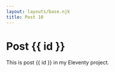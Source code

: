 ```yaml
---
layout: layouts/base.njk
title: Post 10
---
```


# Post {{ id }}

This is post {{ id }} in my Eleventy project.
